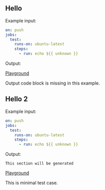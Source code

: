 <a id="hello"></a>
## Hello

Example input:

```yaml
on: push
jobs:
  test:
    runs-on: ubuntu-latest
    steps:
      - run: echo ${{ unknown }}
```

Output:

[Playground](URL_WILL_BE_GENERATED)

Output code block is missing in this example.

<a id="hello2"></a>
## Hello 2

Example input:

```yaml
on: push
jobs:
  test:
    runs-on: ubuntu-latest
    steps:
      - run: echo ${{ unknown }}
```

Output:

```
This section will be generated
```

[Playground](URL_WILL_BE_GENERATED)

This is minimal test case.
